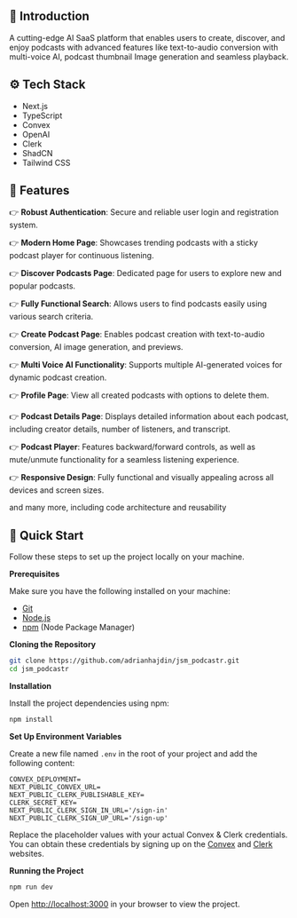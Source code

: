 ## <a name="introduction">🤖 Introduction</a>

A cutting-edge AI SaaS platform that enables users to create, discover, and enjoy podcasts with advanced features like text-to-audio conversion with multi-voice AI, podcast thumbnail Image generation and seamless playback. 

## <a name="tech-stack">⚙️ Tech Stack</a>

- Next.js
- TypeScript
- Convex
- OpenAI
- Clerk
- ShadCN
- Tailwind CSS

## <a name="features">🔋 Features</a>

👉 **Robust Authentication**: Secure and reliable user login and registration system.

👉 **Modern Home Page**: Showcases trending podcasts with a sticky podcast player for continuous listening.

👉 **Discover Podcasts Page**: Dedicated page for users to explore new and popular podcasts.

👉 **Fully Functional Search**: Allows users to find podcasts easily using various search criteria.

👉 **Create Podcast Page**: Enables podcast creation with text-to-audio conversion, AI image generation, and previews.

👉 **Multi Voice AI Functionality**: Supports multiple AI-generated voices for dynamic podcast creation.

👉 **Profile Page**: View all created podcasts with options to delete them.

👉 **Podcast Details Page**: Displays detailed information about each podcast, including creator details, number of listeners, and transcript.

👉 **Podcast Player**: Features backward/forward controls, as well as mute/unmute functionality for a seamless listening experience.

👉 **Responsive Design**: Fully functional and visually appealing across all devices and screen sizes.

and many more, including code architecture and reusability 

## <a name="quick-start">🤸 Quick Start</a>

Follow these steps to set up the project locally on your machine.

**Prerequisites**

Make sure you have the following installed on your machine:

- [Git](https://git-scm.com/)
- [Node.js](https://nodejs.org/en)
- [npm](https://www.npmjs.com/) (Node Package Manager)

**Cloning the Repository**

```bash
git clone https://github.com/adrianhajdin/jsm_podcastr.git
cd jsm_podcastr
```

**Installation**

Install the project dependencies using npm:

```bash
npm install
```

**Set Up Environment Variables**

Create a new file named `.env` in the root of your project and add the following content:

```env
CONVEX_DEPLOYMENT=
NEXT_PUBLIC_CONVEX_URL=
NEXT_PUBLIC_CLERK_PUBLISHABLE_KEY=
CLERK_SECRET_KEY=
NEXT_PUBLIC_CLERK_SIGN_IN_URL='/sign-in'
NEXT_PUBLIC_CLERK_SIGN_UP_URL='/sign-up'
```

Replace the placeholder values with your actual Convex & Clerk credentials. You can obtain these credentials by signing up on the [Convex](https://www.convex.dev/) and [Clerk](https://clerk.com/) websites.

**Running the Project**

```bash
npm run dev
```

Open [http://localhost:3000](http://localhost:3000) in your browser to view the project.

